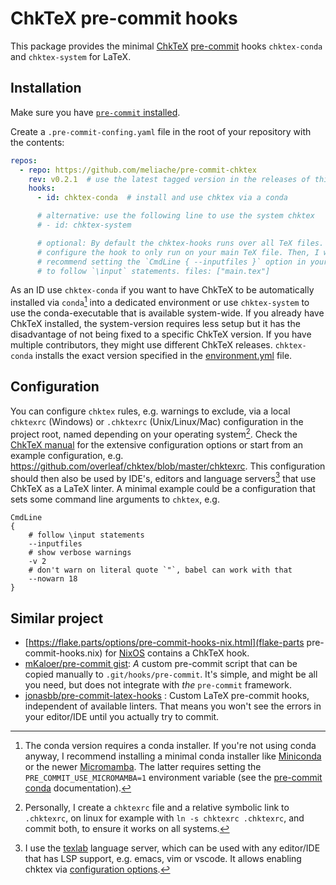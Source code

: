 # ChkTeX pre-commit hooks

This package provides the minimal [ChkTeX](https://www.nongnu.org/chktex) [pre-commit](https://pre-commit.com) hooks `chktex-conda` and `chktex-system` for LaTeX.


## Installation

Make sure you have [`pre-commit` installed](https://pre-commit.com/index.html#install).

Create a `.pre-commit-confing.yaml` file in the root of your repository with the contents:

``` yaml
repos:
  - repo: https://github.com/meliache/pre-commit-chktex
    rev: v0.2.1  # use the latest tagged version in the releases of this repository
    hooks:
      - id: chktex-conda  # install and use chktex via a conda

      # alternative: use the following line to use the system chktex
      # - id: chktex-system

      # optional: By default the chktex-hooks runs over all TeX files. You can
      # configure the hook to only run on your main TeX file. Then, I would also
      # recommend setting the `CmdLine { --inputfiles }` option in your chktexrc
      # to follow `\input` statements. files: ["main.tex"]
```

As an ID use `chktex-conda` if you want to have ChkTeX to be automatically installed via `conda`[^1] into a dedicated environment or use `chktex-system` to use the conda-executable that is available system-wide. If you already have ChkTeX installed, the system-version requires less setup but it has the disadvantage of not being fixed to a specific ChkTeX version. If you have multiple contributors, they might use different ChkTeX releases. `chktex-conda` installs the exact version specified in the [environment.yml](environment.yml) file.


## Configuration

You can configure `chktex` rules, e.g. warnings to exclude, via a local `chktexrc` (Windows) or `.chktexrc` (Unix/Linux/Mac) configuration in the project root, named  depending on your operating system[^2].
Check the [ChkTeX manual](https://www.nongnu.org/chktex/ChkTeX.pdf) for the extensive configuration options or start from an example configuration, e.g. https://github.com/overleaf/chktex/blob/master/chktexrc. This configuration should then also be used by IDE's, editors and language servers[^3] that use ChkTeX as a LaTeX linter. A minimal example could be a configuration that sets some command line arguments to `chktex`, e.g.

```
CmdLine
{
    # follow \input statements
    --inputfiles
    # show verbose warnings
    -v 2
    # don't warn on literal quote `"`, babel can work with that
    --nowarn 18
}
```

## Similar project

- [https://flake.parts/options/pre-commit-hooks-nix.html](flake-parts pre-commit-hooks.nix) for [NixOS](https://nixos.org) contains a ChkTeX hook.
- [mKaloer/pre-commit gist](https://gist.github.com/mKaloer/f9488142f76b29a2e2e6): *A* custom pre-commit script that can be copied manually to `.git/hooks/pre-commit`. It's simple, and might be all you need, but does not integrate with *the* `pre-commit` framework.
- [jonasbb/pre-commit-latex-hooks](https://github.com/jonasbb/pre-commit-latex-hooks) : Custom LaTeX pre-commit hooks, independent of available linters. That means you won't see the errors in your editor/IDE until you actually try to commit.

[^1]: The conda version requires a conda installer. If you're not using conda anyway, I recommend installing a minimal conda installer like [Miniconda]( https://docs.conda.io/en/latest/miniconda.html) or the newer [Micromamba](https://mamba.readthedocs.io/en/latest/installation.html#micromamba). The latter requires setting the `PRE_COMMIT_USE_MICROMAMBA=1` environment variable (see the [pre-commit conda](https://pre-commit.com/index.html#conda) documentation).

[^2]: Personally, I create a `chktexrc` file and a relative symbolic link to `.chktexrc`, on linux for example with `ln -s chktexrc .chktexrc`, and commit both, to ensure it works on all systems.

[^3]: I use the [texlab](https://github.com/latex-lsp/texlab) language server, which can be used with any editor/IDE that has LSP support, e.g. emacs, vim or vscode. It allows enabling chktex via [configuration options](https://github.com/latex-lsp/texlab/wiki/Configuration#texlabchktexonopenandsave).
